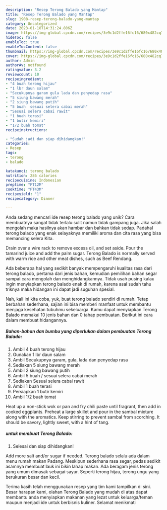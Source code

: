 ```yaml
---
description: "Resep Terong Balado yang Mantap"
title: "Resep Terong Balado yang Mantap"
slug: 1908-resep-terong-balado-yang-mantap
category: Uncategorized
date: 2023-01-18T14:31:24.806Z
image: https://img-global.cpcdn.com/recipes/3e9c1d2ffe16fc16/680x482cq70/terong-balado-foto-resep-utama.jpg
hideToc: false
enableToc: true
enableTocContent: false
thumbnail: https://img-global.cpcdn.com/recipes/3e9c1d2ffe16fc16/680x482cq70/terong-balado-foto-resep-utama.jpg
cover: https://img-global.cpcdn.com/recipes/3e9c1d2ffe16fc16/680x482cq70/terong-balado-foto-resep-utama.jpg
author: Admin
authorAv: notfound
ratingvalue: 3.2
reviewcount: 10
recipeingredient:
- "4 buah terong hijau"
- "1 lbr daun salam"
- "Secukupnya garam gula lada dan penyedap rasa"
- "5 siung bawang merah"
- "2 siung bawang putih"
- "5 buah  sesuai selera cabai merah"
- "Sesuai selera cabai rawit"
- "1 buah terasi"
- "1 butir kemiri"
- "1/2 buah tomat"
recipeinstructions:

- "Sudah jadi dan siap dihidangkan!"
categories:
- Resep
tags:
- terong
- balado

katakunci: terong balado 
nutrition: 286 calories
recipecuisine: Indonesian
preptime: "PT12M"
cooktime: "PT43M"
recipeyield: "1"
recipecategory: Dinner

---
```





Anda sedang mencari ide resep terong balado yang unik? Cara membuatnya sangat tidak terlalu sulit namun tidak gampang juga. Jika salah mengolah maka hasilnya akan hambar dan bahkan tidak sedap. Padahal terong balado yang enak selayaknya memiliki aroma dan cita rasa yang bisa memancing selera Kita.





Drain over a wire rack to remove excess oil, and set aside. Pour the tamarind juice and add the palm sugar. Terong Balado is normally served with warm rice and other meat dishes, such as Beef Rendang.

Ada beberapa hal yang sedikit banyak mempengaruhi kualitas rasa dari terong balado, pertama dari jenis bahan, kemudian pemilihan bahan segar sampai cara mengolah dan menghidangkannya. Tidak usah pusing kalau ingin menyiapkan terong balado enak di rumah, karena asal sudah tahu triknya maka hidangan ini dapat jadi suguhan spesial.






Nah, kali ini kita coba, yuk, buat terong balado sendiri di rumah. Tetap berbahan sederhana, sajian ini bisa memberi manfaat untuk membantu menjaga kesehatan tubuhmu sekeluarga. Kamu dapat menyiapkan Terong Balado memakai 10 jenis bahan dan 0 tahap pembuatan. Berikut ini cara dalam membuat hidangannya.

<!--inarticleads1-->

##### Bahan-bahan dan bumbu yang diperlukan dalam pembuatan Terong Balado:

1. Ambil 4 buah terong hijau
1. Gunakan 1 lbr daun salam
1. Ambil Secukupnya garam, gula, lada dan penyedap rasa
1. Sediakan 5 siung bawang merah
1. Ambil 2 siung bawang putih
1. Ambil 5 buah / sesuai selera cabai merah
1. Sediakan Sesuai selera cabai rawit
1. Ambil 1 buah terasi
1. Persiapkan 1 butir kemiri
1. Ambil 1/2 buah tomat


Heat up a non-stick wok or pan and fry chili paste until fragrant, then add in cooked eggplants. Preheat a large skillet and pour in the sambal mixture along with the aromatics. Keep stirring to prevent sambal from scorching. It should be savory, lightly sweet, with a hint of tang. 

<!--inarticleads2-->

#####  untuk membuat Terong Balado:


1. Selesai dan siap dihidangkan!

Add more salt and/or sugar if needed. Terong balado selalu ada dalam menu rumah makan Padang. Meskipun sederhana rasa segar, pedas sedikit asamnya membuat lauk ini bikin lahap makan. Ada beragam jenis terong yang umum dimasak sebagai sayur. Seperti terong hijau, terong ungu yang berukuran besar dan kecil. 

Terima kasih telah menggunakan resep yang tim kami tampilkan di sini. Besar harapan kami, olahan Terong Balado yang mudah di atas dapat membantu anda menyiapkan makanan yang lezat untuk keluarga/teman maupun menjadi ide untuk berbisnis kuliner. Selamat menikmati
